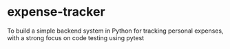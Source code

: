 # expense-tracker
To build a simple backend system in Python for tracking personal expenses, with a strong focus on code testing using pytest
